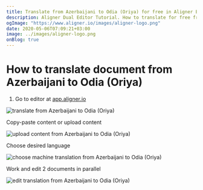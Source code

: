 ```yaml
---
title: Translate from Azerbaijani to Odia (Oriya) for free in Aligner Editor
description: Aligner Dual Editor Tutorial. How to translate for free from Azerbaijani to Odia (Oriya). Aligner is multilingual document management platform. 
ogImage: "https://www.aligner.io/images/aligner-logo.png"
date: 2020-05-06T07:09:21+03:00
image: ../images/aligner-logo.png
onBlog: true
---
```


# How to translate document from Azerbaijani to Odia (Oriya)

1. Go to editor at [app.aligner.io](https://app.aligner.io "Aligner App web page")

![translate from Azerbaijani to Odia (Oriya)](../aligner-blank-editor.png "translate from Azerbaijani to Odia (Oriya)")

Copy-paste content or upload content

![upload content from Azerbaijani to Odia (Oriya)](../aligner-uploaded-document.png "upload content from Azerbaijani to Odia (Oriya)")

Choose desired language

![choose machine translation from Azerbaijani to Odia (Oriya)](../aligner-language-dropdown.png "choose machine translation from Azerbaijani to Odia (Oriya)")

Work and edit 2 documents in parallel

![edit translation from Azerbaijani to Odia (Oriya)](../aligner-double-sitded-editor.png "edit translation from Azerbaijani to Odia (Oriya)")

